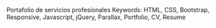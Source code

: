 Portafolio de servicios profesionales
Keywords: HTML, CSS, Bootstrap, Responsive, Javascript, jQuery, Parallax, Portfolio, CV, Resume